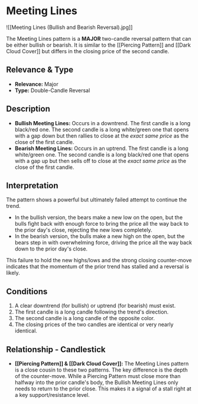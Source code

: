 # Meeting Lines

![[Meeting Lines (Bullish and Bearish Reversal).jpg]]

The Meeting Lines pattern is a **MAJOR** two-candle reversal pattern that can be either bullish or bearish. It is similar to the [[Piercing Pattern]] and [[Dark Cloud Cover]] but differs in the closing price of the second candle.

## Relevance & Type

- **Relevance:** Major
- **Type:** Double-Candle Reversal

## Description

- **Bullish Meeting Lines:** Occurs in a downtrend. The first candle is a long black/red one. The second candle is a long white/green one that opens with a gap down but then rallies to close at the *exact same price* as the close of the first candle.
- **Bearish Meeting Lines:** Occurs in an uptrend. The first candle is a long white/green one. The second candle is a long black/red one that opens with a gap up but then sells off to close at the *exact same price* as the close of the first candle.

## Interpretation

The pattern shows a powerful but ultimately failed attempt to continue the trend.

- In the bullish version, the bears make a new low on the open, but the bulls fight back with enough force to bring the price all the way back to the prior day's close, rejecting the new lows completely.
- In the bearish version, the bulls make a new high on the open, but the bears step in with overwhelming force, driving the price all the way back down to the prior day's close.

This failure to hold the new highs/lows and the strong closing counter-move indicates that the momentum of the prior trend has stalled and a reversal is likely.

## Conditions

1.  A clear downtrend (for bullish) or uptrend (for bearish) must exist.
2.  The first candle is a long candle following the trend's direction.
3.  The second candle is a long candle of the opposite color.
4.  The closing prices of the two candles are identical or very nearly identical.

## Relationship - Candlestick

- **[[Piercing Pattern]] & [[Dark Cloud Cover]]:** The Meeting Lines pattern is a close cousin to these two patterns. The key difference is the depth of the counter-move. While a Piercing Pattern must close more than halfway into the prior candle's body, the Bullish Meeting Lines only needs to return to the prior close. This makes it a signal of a stall right at a key support/resistance level.
